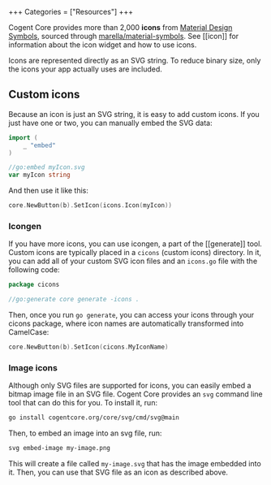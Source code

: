 +++
Categories = ["Resources"]
+++

Cogent Core provides more than 2,000 **icons** from [Material Design Symbols](https://fonts.google.com/icons), sourced through [marella/material-symbols](https://github.com/marella/material-symbols). See [[icon]] for information about the icon widget and how to use icons.

Icons are represented directly as an SVG string. To reduce binary size, only the icons your app actually uses are included.

## Custom icons

Because an icon is just an SVG string, it is easy to add custom icons. If you just have one or two, you can manually embed the SVG data:

```go
import (
	_ "embed"
)

//go:embed myIcon.svg
var myIcon string
```

And then use it like this:

```go
core.NewButton(b).SetIcon(icons.Icon(myIcon))
```

### Icongen

If you have more icons, you can use icongen, a part of the [[generate]] tool. Custom icons are typically placed in a `cicons` (custom icons) directory. In it, you can add all of your custom SVG icon files and an `icons.go` file with the following code:

```go
package cicons

//go:generate core generate -icons .
```

Then, once you run `go generate`, you can access your icons through your cicons package, where icon names are automatically transformed into CamelCase:

```go
core.NewButton(b).SetIcon(cicons.MyIconName)
```

### Image icons

Although only SVG files are supported for icons, you can easily embed a bitmap image file in an SVG file. Cogent Core provides an `svg` command line tool that can do this for you. To install it, run:

```sh
go install cogentcore.org/core/svg/cmd/svg@main
```

Then, to embed an image into an svg file, run:

```sh
svg embed-image my-image.png
```

This will create a file called `my-image.svg` that has the image embedded into it. Then, you can use that SVG file as an icon as described above.

